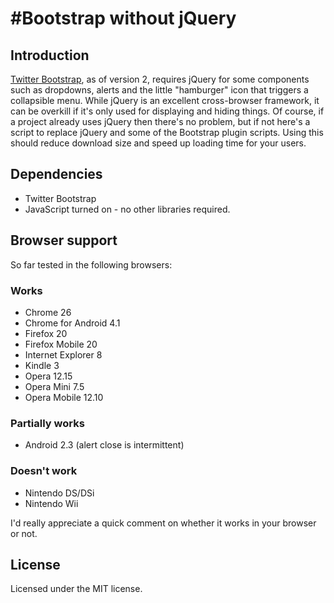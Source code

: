 #Bootstrap without jQuery
========================

## Introduction

[Twitter Bootstrap](http://twitter.github.io/bootstrap/), as of version 2, requires jQuery for some components such as dropdowns, alerts and the little "hamburger" icon that triggers a collapsible menu. While jQuery is an excellent cross-browser framework, it can be overkill if it's only used for displaying and hiding things. Of course, if a project already uses jQuery then there's no problem, but if not here's a script to replace jQuery and some of the Bootstrap plugin scripts. Using this should reduce download size and speed up loading time for your users.

## Dependencies

- Twitter Bootstrap
- JavaScript turned on - no other libraries required.

## Browser support

So far tested in the following browsers:

### Works

- Chrome 26
- Chrome for Android 4.1
- Firefox 20
- Firefox Mobile 20
- Internet Explorer 8
- Kindle 3
- Opera 12.15
- Opera Mini 7.5
- Opera Mobile 12.10

### Partially works

- Android 2.3 (alert close is intermittent)

### Doesn't work

- Nintendo DS/DSi
- Nintendo Wii

I'd really appreciate a quick comment on whether it works in your browser or not.

## License

Licensed under the MIT license.
